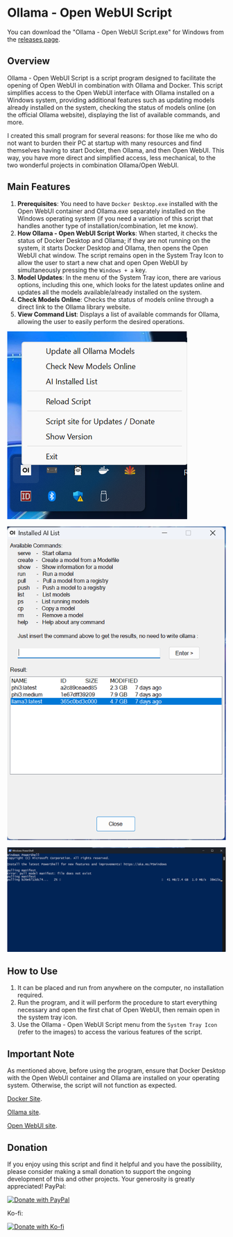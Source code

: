# Ollama - Open WebUI Script

You can download the "Ollama - Open WebUI Script.exe" for Windows from the [releases page](https://github.com/Special-Niewbie/Ollama-Open-WebUI-Script/releases).


## Overview

Ollama - Open WebUI Script is a script program designed to facilitate the opening of Open WebUI in combination with Ollama and Docker. This script simplifies access to the Open WebUI interface with Ollama installed on a Windows system, providing additional features such as updating models already installed on the system, checking the status of models online (on the official Ollama website), displaying the list of available commands, and more.

I created this small program for several reasons: for those like me who do not want to burden their PC at startup with many resources and find themselves having to start Docker, then Ollama, and then Open WebUI. This way, you have more direct and simplified access, less mechanical, to the two wonderful projects in combination Ollama/Open WebUI.

## Main Features

1. **Prerequisites**: You need to have `Docker Desktop.exe` installed with the Open WebUI container and Ollama.exe separately installed on the Windows operating system (if you need a variation of this script that handles another type of installation/combination, let me know).
2. **How Ollama - Open WebUI Script Works**: When started, it checks the status of Docker Desktop and Ollama; if they are not running on the system, it starts Docker Desktop and Ollama, then opens the Open WebUI chat window. The script remains open in the System Tray Icon to allow the user to start a new chat and open Open WebUI by simultaneously pressing the `Windows + a` key.
3. **Model Updates**: In the menu of the System Tray icon, there are various options, including this one, which looks for the latest updates online and updates all the models available/already installed on the system.
4. **Check Models Online**: Checks the status of models online through a direct link to the Ollama library website.
5. **View Command List**: Displays a list of available commands for Ollama, allowing the user to easily perform the desired operations.

![Menu System tray](src/SystemTrayMenu.png)

![Installed AI List](src/Installed_AI_List.png)

![Update all AI models](src/Update_all_Ollama_Models_by_PowerShell.png)


## How to Use

1. It can be placed and run from anywhere on the computer, no installation required.
2. Run the program, and it will perform the procedure to start everything necessary and open the first chat of Open WebUI, then remain open in the system tray icon.
3. Use the Ollama - Open WebUI Script menu from the `System Tray Icon` (refer to the images) to access the various features of the script.

## Important Note

As mentioned above, before using the program, ensure that Docker Desktop with the Open WebUI container and Ollama are installed on your operating system. Otherwise, the script will not function as expected.

[Docker Site](https://www.docker.com/).

[Ollama site](https://ollama.com/).

[Open WebUI site](https://docs.openwebui.com/).

## Donation
If you enjoy using this script and find it helpful and you have the possibility, please consider making a small donation to support the ongoing development of this and other projects. Your generosity is greatly appreciated!
PayPal:
 
[![Donate with PayPal](https://www.paypalobjects.com/en_US/i/btn/btn_donateCC_LG.gif)](https://www.paypal.com/paypalme/CrisDonate)

Ko-fi:
 
[![Donate with Ko-fi](https://www.ko-fi.com/img/githubbutton_sm.svg)](https://ko-fi.com/special_niewbie)
